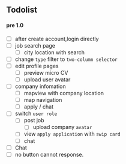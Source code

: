 ## Todolist

#### pre 1.0

- [ ] after create account,login directly
- [ ] job search page
  - [ ] city location with search
- [ ] change `type` filter to `two-column selector`
- [ ] edit profile pages
  - [ ] preview micro CV
  - [ ] upload user avatar
- [ ] company infomation
  - [ ] mapview with company location
  - [ ] map navigation
  - [ ] apply / chat
- [ ] switch `user role`
  - [ ] post job
    - [ ] upload company `avatar`
  - [ ] view `apply application` with `swip card`
  - [ ] chat
- [ ] Chat
- [ ] no button cannot response.
